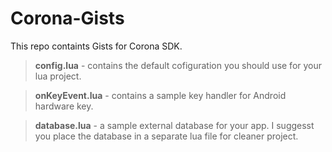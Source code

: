 Corona-Gists
============

This repo containts Gists for Corona SDK.

> __config.lua__ - contains the default cofiguration you should use for your lua project.

> __onKeyEvent.lua__ - contains a sample key handler for Android hardware key.

> __database.lua__ - a sample external database for your app. I suggesst you place the database in a separate lua file for cleaner project.
